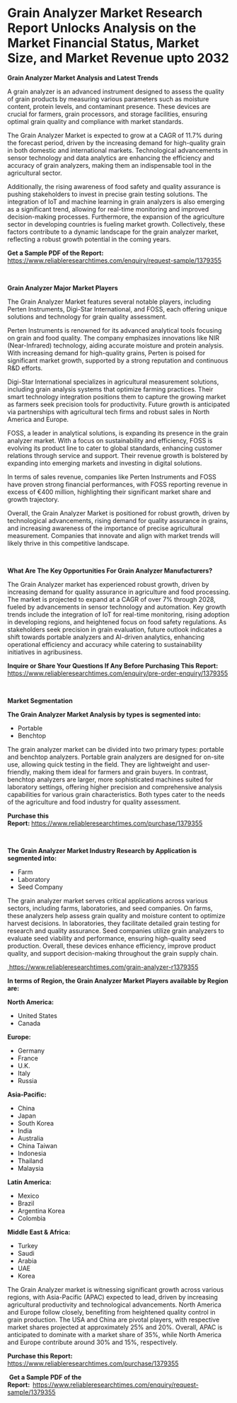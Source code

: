 <p><h1>Grain Analyzer Market Research Report Unlocks Analysis on the Market Financial Status, Market Size, and Market Revenue upto 2032</h1></p><p><strong>Grain Analyzer Market Analysis and Latest Trends</strong></p>
<p><p>A grain analyzer is an advanced instrument designed to assess the quality of grain products by measuring various parameters such as moisture content, protein levels, and contaminant presence. These devices are crucial for farmers, grain processors, and storage facilities, ensuring optimal grain quality and compliance with market standards.</p><p>The Grain Analyzer Market is expected to grow at a CAGR of 11.7% during the forecast period, driven by the increasing demand for high-quality grain in both domestic and international markets. Technological advancements in sensor technology and data analytics are enhancing the efficiency and accuracy of grain analyzers, making them an indispensable tool in the agricultural sector. </p><p>Additionally, the rising awareness of food safety and quality assurance is pushing stakeholders to invest in precise grain testing solutions. The integration of IoT and machine learning in grain analyzers is also emerging as a significant trend, allowing for real-time monitoring and improved decision-making processes. Furthermore, the expansion of the agriculture sector in developing countries is fueling market growth. Collectively, these factors contribute to a dynamic landscape for the grain analyzer market, reflecting a robust growth potential in the coming years.</p></p>
<p><strong>Get a Sample PDF of the Report:&nbsp;</strong> <a href="https://www.reliableresearchtimes.com/enquiry/request-sample/1379355?utm_campaign=3385&utm_medium=2&utm_source=Github&utm_content=ia&utm_term=16042025&utm_id=grain-analyzer">https://www.reliableresearchtimes.com/enquiry/request-sample/1379355</a></p>
<p>&nbsp;</p>
<p><strong>Grain Analyzer Major Market Players</strong></p>
<p><p>The Grain Analyzer Market features several notable players, including Perten Instruments, Digi-Star International, and FOSS, each offering unique solutions and technology for grain quality assessment.</p><p>Perten Instruments is renowned for its advanced analytical tools focusing on grain and food quality. The company emphasizes innovations like NIR (Near-Infrared) technology, aiding accurate moisture and protein analysis. With increasing demand for high-quality grains, Perten is poised for significant market growth, supported by a strong reputation and continuous R&D efforts.</p><p>Digi-Star International specializes in agricultural measurement solutions, including grain analysis systems that optimize farming practices. Their smart technology integration positions them to capture the growing market as farmers seek precision tools for productivity. Future growth is anticipated via partnerships with agricultural tech firms and robust sales in North America and Europe.</p><p>FOSS, a leader in analytical solutions, is expanding its presence in the grain analyzer market. With a focus on sustainability and efficiency, FOSS is evolving its product line to cater to global standards, enhancing customer relations through service and support. Their revenue growth is bolstered by expanding into emerging markets and investing in digital solutions.</p><p>In terms of sales revenue, companies like Perten Instruments and FOSS have proven strong financial performances, with FOSS reporting revenue in excess of €400 million, highlighting their significant market share and growth trajectory.</p><p>Overall, the Grain Analyzer Market is positioned for robust growth, driven by technological advancements, rising demand for quality assurance in grains, and increasing awareness of the importance of precise agricultural measurement. Companies that innovate and align with market trends will likely thrive in this competitive landscape.</p></p>
<p>&nbsp;</p>
<p><strong>What Are The Key Opportunities For Grain Analyzer Manufacturers?</strong></p>
<p><p>The Grain Analyzer market has experienced robust growth, driven by increasing demand for quality assurance in agriculture and food processing. The market is projected to expand at a CAGR of over 7% through 2028, fueled by advancements in sensor technology and automation. Key growth trends include the integration of IoT for real-time monitoring, rising adoption in developing regions, and heightened focus on food safety regulations. As stakeholders seek precision in grain evaluation, future outlook indicates a shift towards portable analyzers and AI-driven analytics, enhancing operational efficiency and accuracy while catering to sustainability initiatives in agribusiness.</p></p>
<p><strong>Inquire or Share Your Questions If Any Before Purchasing This Report:</strong> <a href="https://www.reliableresearchtimes.com/enquiry/pre-order-enquiry/1379355?utm_campaign=3385&utm_medium=2&utm_source=Github&utm_content=ia&utm_term=16042025&utm_id=grain-analyzer">https://www.reliableresearchtimes.com/enquiry/pre-order-enquiry/1379355</a></p>
<p>&nbsp;</p>
<p><strong>Market Segmentation</strong></p>
<p><strong>The Grain Analyzer Market Analysis by types is segmented into:</strong></p>
<p><ul><li>Portable</li><li>Benchtop</li></ul></p>
<p><p>The grain analyzer market can be divided into two primary types: portable and benchtop analyzers. Portable grain analyzers are designed for on-site use, allowing quick testing in the field. They are lightweight and user-friendly, making them ideal for farmers and grain buyers. In contrast, benchtop analyzers are larger, more sophisticated machines suited for laboratory settings, offering higher precision and comprehensive analysis capabilities for various grain characteristics. Both types cater to the needs of the agriculture and food industry for quality assessment.</p></p>
<p><strong>Purchase this Report:&nbsp;</strong><a href="https://www.reliableresearchtimes.com/purchase/1379355?utm_campaign=3385&utm_medium=2&utm_source=Github&utm_content=ia&utm_term=16042025&utm_id=grain-analyzer">https://www.reliableresearchtimes.com/purchase/1379355</a></p>
<p>&nbsp;</p>
<p><strong>The Grain Analyzer Market Industry Research by Application is segmented into:</strong></p>
<p><ul><li>Farm</li><li>Laboratory</li><li>Seed Company</li></ul></p>
<p><p>The grain analyzer market serves critical applications across various sectors, including farms, laboratories, and seed companies. On farms, these analyzers help assess grain quality and moisture content to optimize harvest decisions. In laboratories, they facilitate detailed grain testing for research and quality assurance. Seed companies utilize grain analyzers to evaluate seed viability and performance, ensuring high-quality seed production. Overall, these devices enhance efficiency, improve product quality, and support decision-making throughout the grain supply chain.</p></p>
<p><a href="https://www.reliableresearchtimes.com/grain-analyzer-r1379355?utm_campaign=3385&utm_medium=2&utm_source=Github&utm_content=ia&utm_term=16042025&utm_id=grain-analyzer">&nbsp;https://www.reliableresearchtimes.com/grain-analyzer-r1379355</a></p>
<p><strong>In terms of Region, the Grain Analyzer Market Players available by Region are:</strong></p>
<p>
    <p> <strong> North America: </strong>
        <ul>
            <li>United States</li>
            <li>Canada</li>
        </ul>
        </p> 
    <p> <strong> Europe: </strong>
        <ul>
            <li>Germany</li>
            <li>France</li>
            <li>U.K.</li>
            <li>Italy</li>
            <li>Russia</li>
        </ul>
        </p> 
    <p> <strong> Asia-Pacific: </strong>
        <ul>
            <li>China</li>
            <li>Japan</li>
            <li>South Korea</li>
            <li>India</li>
            <li>Australia</li>
            <li>China Taiwan</li>
            <li>Indonesia</li>
            <li>Thailand</li>
            <li>Malaysia</li>
        </ul>
        </p> 
    <p> <strong> Latin America: </strong>
        <ul>
            <li>Mexico</li>
            <li>Brazil</li>
            <li>Argentina Korea</li>
            <li>Colombia</li>
        </ul>
        </p> 
    <p> <strong> Middle East & Africa: </strong>
        <ul>
            <li>Turkey</li>
            <li>Saudi</li>
            <li>Arabia</li>
            <li>UAE</li>
            <li>Korea</li>
        </ul>
    </p>
    </p>
<p><p>The Grain Analyzer market is witnessing significant growth across various regions, with Asia-Pacific (APAC) expected to lead, driven by increasing agricultural productivity and technological advancements. North America and Europe follow closely, benefiting from heightened quality control in grain production. The USA and China are pivotal players, with respective market shares projected at approximately 25% and 20%. Overall, APAC is anticipated to dominate with a market share of 35%, while North America and Europe contribute around 30% and 15%, respectively.</p></p>
<p><strong>Purchase this Report: </strong><a href="https://www.reliableresearchtimes.com/purchase/1379355?utm_campaign=3385&utm_medium=2&utm_source=Github&utm_content=ia&utm_term=16042025&utm_id=grain-analyzer">https://www.reliableresearchtimes.com/purchase/1379355</a></p>
<p>&nbsp;<strong>Get a Sample PDF of the Report:&nbsp;&nbsp;</strong><a href="https://www.reliableresearchtimes.com/enquiry/request-sample/1379355?utm_campaign=3385&utm_medium=2&utm_source=Github&utm_content=ia&utm_term=16042025&utm_id=grain-analyzer">https://www.reliableresearchtimes.com/enquiry/request-sample/1379355</a></p>
<p><strong></strong></p>
<p><p></p><p></p><p></p></p>